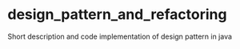 # design_pattern_and_refactoring
Short description and code implementation of design pattern in java
